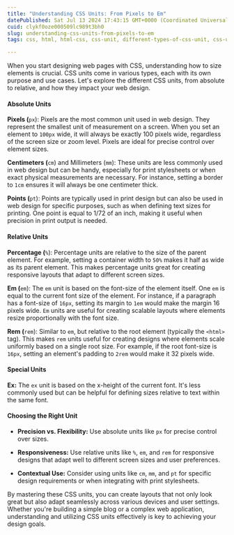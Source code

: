 ```yaml
---
title: "Understanding CSS Units: From Pixels to Em"
datePublished: Sat Jul 13 2024 17:43:15 GMT+0000 (Coordinated Universal Time)
cuid: clykf0oze000509lc989t3bh0
slug: understanding-css-units-from-pixels-to-em
tags: css, html, html-css, css-unit, different-types-of-css-unit, css-units, css-relative-unit, css-absolute-unit

---
```


When you start designing web pages with CSS, understanding how to size elements is crucial. CSS units come in various types, each with its own purpose and use cases. Let's explore the different CSS units, from absolute to relative, and how they impact your web design.

#### Absolute Units

**Pixels (**`px`): Pixels are the most common unit used in web design. They represent the smallest unit of measurement on a screen. When you set an element to `100px` wide, it will always be exactly 100 pixels wide, regardless of the screen size or zoom level. Pixels are ideal for precise control over element sizes.

**Centimeters (**`cm`) and Millimeters (`mm`): These units are less commonly used in web design but can be handy, especially for print stylesheets or when exact physical measurements are necessary. For instance, setting a border to `1cm` ensures it will always be one centimeter thick.

**Points (**`pt`): Points are typically used in print design but can also be used in web design for specific purposes, such as when defining text sizes for printing. One point is equal to 1/72 of an inch, making it useful when precision in print output is needed.

#### Relative Units

**Percentage (**`%`): Percentage units are relative to the size of the parent element. For example, setting a container width to `50%` makes it half as wide as its parent element. This makes percentage units great for creating responsive layouts that adapt to different screen sizes.

**Em (**`em`): The `em` unit is based on the font-size of the element itself. One `em` is equal to the current font size of the element. For instance, if a paragraph has a font-size of `16px`, setting its margin to `1em` would make the margin 16 pixels wide. `Em` units are useful for creating scalable layouts where elements resize proportionally with the font size.

**Rem (**`rem`): Similar to `em`, but relative to the root element (typically the `<html>` tag). This makes `rem` units useful for creating designs where elements scale uniformly based on a single root size. For example, if the root font-size is `16px`, setting an element's padding to `2rem` would make it 32 pixels wide.

#### Special Units

**Ex:** The `ex` unit is based on the x-height of the current font. It's less commonly used but can be helpful for defining sizes relative to text within the same font.

#### Choosing the Right Unit

* **Precision vs. Flexibility:** Use absolute units like `px` for precise control over sizes.
    
* **Responsiveness:** Use relative units like `%`, `em`, and `rem` for responsive designs that adapt well to different screen sizes and user preferences.
    
* **Contextual Use:** Consider using units like `cm`, `mm`, and `pt` for specific design requirements or when integrating with print stylesheets.
    

By mastering these CSS units, you can create layouts that not only look great but also adapt seamlessly across various devices and user settings. Whether you're building a simple blog or a complex web application, understanding and utilizing CSS units effectively is key to achieving your design goals.